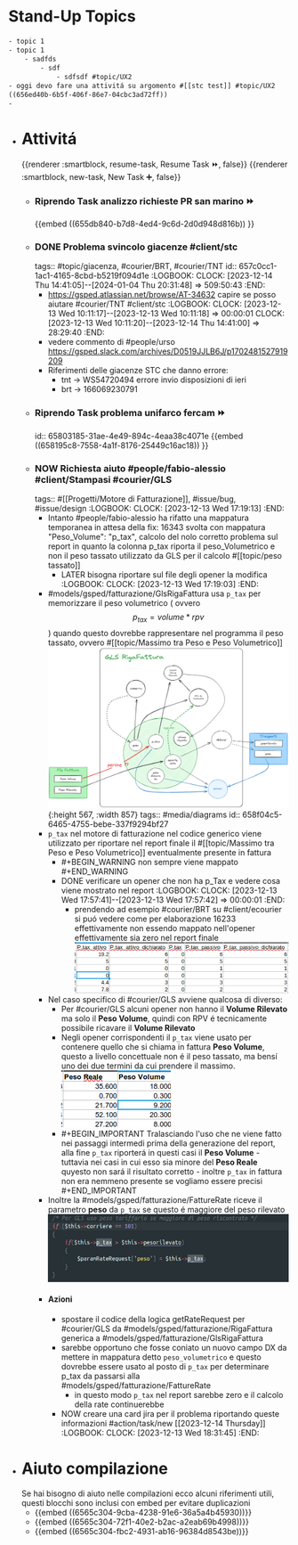 # Stand-Up Topics
	- topic 1
	- topic 1
		- sadfds
			- sdf
				- sdfsdf #topic/UX2
	- oggi devo fare una attivitá su argomento #[[stc test]] #topic/UX2 ((656ed40b-6b5f-406f-86e7-04cbc3ad72ff))
	-
- # Attivitá
  {{renderer :smartblock, resume-task, Resume Task ⏩️, false}} {{renderer :smartblock, new-task, New Task ➕, false}}
	- ### Riprendo Task analizzo richieste PR san marino ⏩️
	  {{embed ((655db840-b7d8-4ed4-9c6d-2d0d948d816b)) }}
	- ### DONE Problema svincolo giacenze #client/stc 
	  tags:: #topic/giacenza, #courier/BRT, #courier/TNT
	  id:: 657c0cc1-1ac1-4165-8cbd-b5219f094d1e
	  :LOGBOOK:
	  CLOCK: [2023-12-14 Thu 14:41:05]--[2024-01-04 Thu 20:31:48] =>  509:50:43
	  :END:
		- https://gsped.atlassian.net/browse/AT-34632 capire se posso aiutare #courier/TNT #client/stc
		  :LOGBOOK:
		  CLOCK: [2023-12-13 Wed 10:11:17]--[2023-12-13 Wed 10:11:18] =>  00:00:01
		  CLOCK: [2023-12-13 Wed 10:11:20]--[2023-12-14 Thu 14:41:00] =>  28:29:40
		  :END:
		- vedere commento di #people/urso https://gsped.slack.com/archives/D0519JJLB6J/p1702481527919209
		- Riferimenti delle giacenze STC che danno errore:
			- tnt -> WS54720494 errore invio disposizioni di ieri
			- brt -> 166069230791
	- ### Riprendo Task problema unifarco fercam ⏩️
	  id:: 65803185-31ae-4e49-894c-4eaa38c4071e
	  {{embed ((658195c8-7558-4a1f-8176-25449c16ac18)) }}
	- ### NOW Richiesta aiuto #people/fabio-alessio #client/Stampasi #courier/GLS 
	  tags:: #[[Progetti/Motore di Fatturazione]], #issue/bug, #issue/design
	  :LOGBOOK:
	  CLOCK: [2023-12-13 Wed 17:19:13]
	  :END:
		- Intanto #people/fabio-alessio ha rifatto una mappatura temporanea in attesa della fix: 16343 svolta con mappatura "Peso_Volume": "p_tax", calcolo del nolo corretto problema sul report in quanto la colonna p_tax riporta il peso_Volumetrico e non il peso tassato utilizzato da GLS per il calcolo #[[topic/peso tassato]]
			- LATER bisogna riportare sul file degli opener la modifica
			  :LOGBOOK:
			  CLOCK: [2023-12-13 Wed 17:19:03]
			  :END:
		- #models/gsped/fatturazione/GlsRigaFattura usa `p_tax` per memorizzare il peso volumetrico ( ovvero $$p_{tax} = volume * rpv$$) quando questo dovrebbe rappresentare nel programma il peso tassato, ovvero #[[topic/Massimo tra Peso e Peso Volumetrico]]
		  ![image.png](../assets/image_1702485710086_0.png){:height 567, :width 857}
		  tags:: #media/diagrams
		  id:: 658f04c5-6465-4755-bebe-337f9294bf27
		- `p_tax` nel motore di fatturazione nel codice generico viene utilizzato per riportare nel report finale il #[[topic/Massimo tra Peso e Peso Volumetrico]] eventualmente presente in fattura
			- #+BEGIN_WARNING
			  non sempre viene mappato 
			  #+END_WARNING
			- DONE verificare un opener che non ha p_Tax e vedere cosa viene mostrato nel report
			  :LOGBOOK:
			  CLOCK: [2023-12-13 Wed 17:57:41]--[2023-12-13 Wed 17:57:42] =>  00:00:01
			  :END:
				- prendendo ad esempio #courier/BRT su #client/ecourier si puó vedere come per elaborazione 16233 effettivamente non essendo mappato nell'opener effettivamente sia zero nel report finale
				  ![image.png](../assets/image_1702486746984_0.png)
		- Nel caso specifico di #courier/GLS avviene qualcosa di diverso:
			- Per #courier/GLS alcuni opener non hanno il **Volume Rilevato** ma solo il **Peso Volume**, quindi con RPV é tecnicamente possibile ricavare il **Volume Rilevato**
			- Negli opener corrispondenti il `p_tax` viene usato per contenere quello che si chiama in fattura **Peso Volume**, questo a livello concettuale non é il peso tassato, ma bensí uno dei due termini da cui prendere il massimo.
			  ![image.png](../assets/image_1702487597337_0.png)
			- #+BEGIN_IMPORTANT
			  Tralasciando l'uso che ne viene fatto nei passaggi intermedi  prima della generazione del report, alla fine `p_tax` riporterá in questi casi  il **Peso Volume** - tuttavia nei casi in cui esso sia minore del **Peso Reale** quyesto non sará il risultato corretto - inoltre `p_tax` in fattura non era nemmeno presente se vogliamo essere precisi
			  #+END_IMPORTANT
		- Inoltre la #models/gsped/fatturazione/FattureRate riceve il parametro **peso** da `p_tax` se questo é maggiore del peso rilevato
		  ![image.png](../assets/image_1702488463618_0.png)
		- #### Azioni
			- spostare il codice della logica getRateRequest per #courier/GLS da #models/gsped/fatturazione/RigaFattura generica a #models/gsped/fatturazione/GlsRigaFattura
			- sarebbe opportuno che fosse coniato un nuovo campo DX da mettere in mappatura detto `peso_volumetrico` e questo dovrebbe essere usato al posto di `p_tax` per determinare p_tax da passarsi alla #models/gsped/fatturazione/FattureRate
				- in questo modo `p_tax` nel report sarebbe zero e il calcolo della rate continuerebbe
			- NOW creare una card jira per il problema riportando queste informazioni #action/task/new [[2023-12-14 Thursday]]
			  :LOGBOOK:
			  CLOCK: [2023-12-13 Wed 18:31:45]
			  :END:
- # Aiuto compilazione
  Se hai bisogno di aiuto nelle compilazioni ecco alcuni riferimenti utili, questi blocchi sono inclusi con embed per evitare duplicazioni
	- {{embed ((6565c304-9cba-4238-91e6-36a5a4b45930))}}
	- {{embed ((6565c304-72f1-40e2-b2ac-a2eab69b4998))}}
	- {{embed ((6565c304-fbc2-4931-ab16-96384d8543be))}}